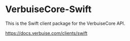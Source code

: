 # VerbuiseCore-Swift

This is the Swift client package for the VerbuiseCore API.

https://docs.verbuise.com/clients/swift

